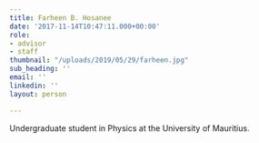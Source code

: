 ```yaml
---
title: Farheen B. Hosanee
date: '2017-11-14T10:47:11.000+00:00'
role:
- advisor
- staff
thumbnail: "/uploads/2019/05/29/farheen.jpg"
sub_heading: ''
email: ''
linkedin: ''
layout: person

---
```

Undergraduate student in Physics at the University of Mauritius.